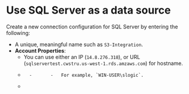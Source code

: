 # Use SQL Server as a data source

Create a new connection configuration for SQL Server by entering the following:

-   A unique, meaningful name such as `S3-Integration`.
-   **Account Properties**:
    -   You can use either an IP \(`14.8.276.318`\), or URL \(`sqlservertest.cwstru.us-west-1.rds.amzaws.com`\) for hostname.
    -       -       -   For example, `WIN-USER\slogic`.
    -   
